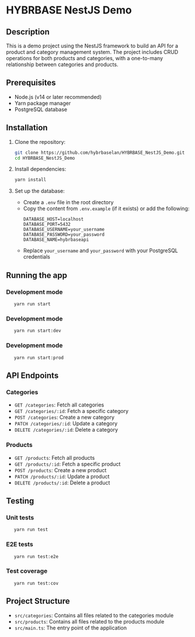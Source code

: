 # HYBRBASE NestJS Demo

## Description

This is a demo project using the NestJS framework to build an API for a product and category management system. The project includes CRUD operations for both products and categories, with a one-to-many relationship between categories and products.

## Prerequisites

- Node.js (v14 or later recommended)
- Yarn package manager
- PostgreSQL database

## Installation

1. Clone the repository:
   ```bash
   git clone https://github.com/hybrbaselan/HYBRBASE_NestJS_Demo.git
   cd HYBRBASE_NestJS_Demo
   ```

2. Install dependencies:
   ```bash
   yarn install
   ```

3. Set up the database:
   - Create a `.env` file in the root directory
   - Copy the content from `.env.example` (if it exists) or add the following:
     ```
     DATABASE_HOST=localhost
     DATABASE_PORT=5432
     DATABASE_USERNAME=your_username
     DATABASE_PASSWORD=your_password
     DATABASE_NAME=hybrbaseapi
     ```
   - Replace `your_username` and `your_password` with your PostgreSQL credentials

## Running the app

   ### Development mode
       yarn run start
   
   ### Development mode
       yarn run start:dev
   
   ### Development mode
       yarn run start:prod

## API Endpoints

### Categories

- `GET /categories`: Fetch all categories
- `GET /categories/:id`: Fetch a specific category
- `POST /categories`: Create a new category
- `PATCH /categories/:id`: Update a category
- `DELETE /categories/:id`: Delete a category

### Products

- `GET /products`: Fetch all products
- `GET /products/:id`: Fetch a specific product
- `POST /products`: Create a new product
- `PATCH /products/:id`: Update a product
- `DELETE /products/:id`: Delete a product

## Testing

   ### Unit tests
       yarn run test
   
   ### E2E tests
       yarn run test:e2e
   
   ### Test coverage
       yarn run test:cov

## Project Structure

- `src/categories`: Contains all files related to the categories module
- `src/products`: Contains all files related to the products module
- `src/main.ts`: The entry point of the application
